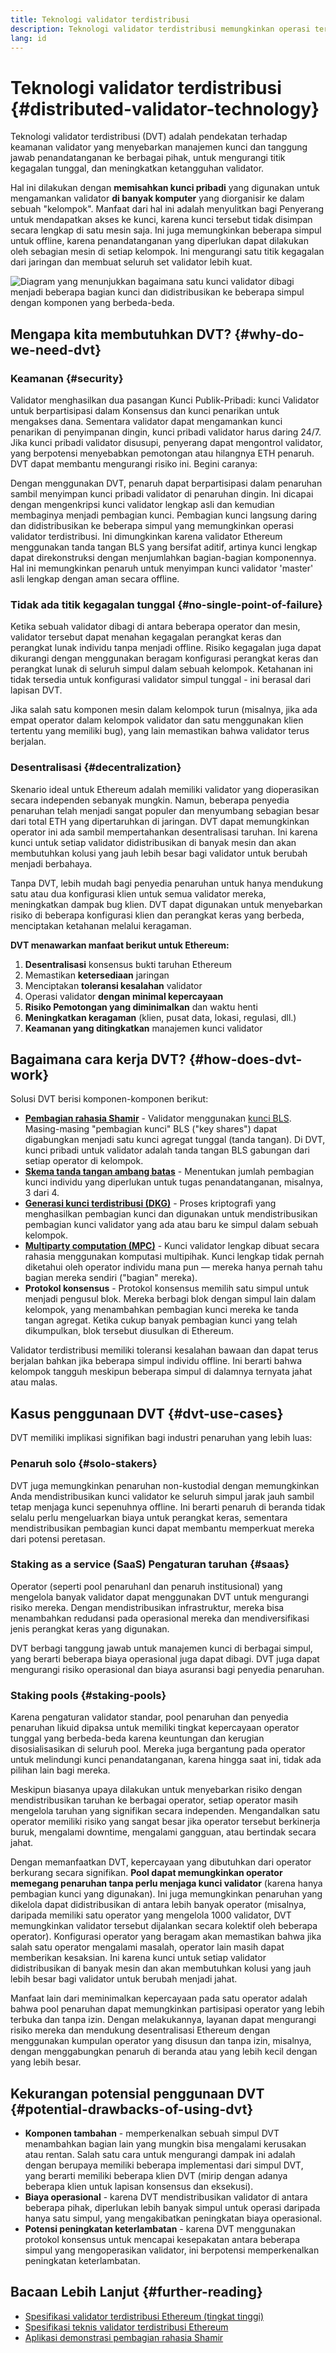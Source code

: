 ```yaml
---
title: Teknologi validator terdistribusi
description: Teknologi validator terdistribusi memungkinkan operasi terdistribusi validator Ethereum oleh banyak pihak.
lang: id
---
```


# Teknologi validator terdistribusi {#distributed-validator-technology}

Teknologi validator terdistribusi (DVT) adalah pendekatan terhadap keamanan validator yang menyebarkan manajemen kunci dan tanggung jawab penandatanganan ke berbagai pihak, untuk mengurangi titik kegagalan tunggal, dan meningkatkan ketangguhan validator.

Hal ini dilakukan dengan **memisahkan kunci pribadi** yang digunakan untuk mengamankan validator **di banyak komputer** yang diorganisir ke dalam sebuah "kelompok". Manfaat dari hal ini adalah menyulitkan bagi Penyerang untuk mendapatkan akses ke kunci, karena kunci tersebut tidak disimpan secara lengkap di satu mesin saja. Ini juga memungkinkan beberapa simpul untuk offline, karena penandatanganan yang diperlukan dapat dilakukan oleh sebagian mesin di setiap kelompok. Ini mengurangi satu titik kegagalan dari jaringan dan membuat seluruh set validator lebih kuat.

![Diagram yang menunjukkan bagaimana satu kunci validator dibagi menjadi beberapa bagian kunci dan didistribusikan ke beberapa simpul dengan komponen yang berbeda-beda.](./dvt-cluster.png)

## Mengapa kita membutuhkan DVT? {#why-do-we-need-dvt}

### Keamanan {#security}

Validator menghasilkan dua pasangan Kunci Publik-Pribadi: kunci Validator untuk berpartisipasi dalam Konsensus dan kunci penarikan untuk mengakses dana. Sementara validator dapat mengamankan kunci penarikan di penyimpanan dingin, kunci pribadi validator harus daring 24/7. Jika kunci pribadi validator disusupi, penyerang dapat mengontrol validator, yang berpotensi menyebabkan pemotongan atau hilangnya ETH penaruh. DVT dapat membantu mengurangi risiko ini. Begini caranya:

Dengan menggunakan DVT, penaruh dapat berpartisipasi dalam penaruhan sambil menyimpan kunci pribadi validator di penaruhan dingin. Ini dicapai dengan mengenkripsi kunci validator lengkap asli dan kemudian membaginya menjadi pembagian kunci. Pembagian kunci langsung daring dan didistribusikan ke beberapa simpul yang memungkinkan operasi validator terdistribusi. Ini dimungkinkan karena validator Ethereum menggunakan tanda tangan BLS yang bersifat aditif, artinya kunci lengkap dapat direkonstruksi dengan menjumlahkan bagian-bagian komponennya. Hal ini memungkinkan penaruh untuk menyimpan kunci validator 'master' asli lengkap dengan aman secara offline.

### Tidak ada titik kegagalan tunggal {#no-single-point-of-failure}

Ketika sebuah validator dibagi di antara beberapa operator dan mesin, validator tersebut dapat menahan kegagalan perangkat keras dan perangkat lunak individu tanpa menjadi offline. Risiko kegagalan juga dapat dikurangi dengan menggunakan beragam konfigurasi perangkat keras dan perangkat lunak di seluruh simpul dalam sebuah kelompok. Ketahanan ini tidak tersedia untuk konfigurasi validator simpul tunggal - ini berasal dari lapisan DVT.

Jika salah satu komponen mesin dalam kelompok turun (misalnya, jika ada empat operator dalam kelompok validator dan satu menggunakan klien tertentu yang memiliki bug), yang lain memastikan bahwa validator terus berjalan.

### Desentralisasi {#decentralization}

Skenario ideal untuk Ethereum adalah memiliki validator yang dioperasikan secara independen sebanyak mungkin. Namun, beberapa penyedia penaruhan telah menjadi sangat populer dan menyumbang sebagian besar dari total ETH yang dipertaruhkan di jaringan. DVT dapat memungkinkan operator ini ada sambil mempertahankan desentralisasi taruhan. Ini karena kunci untuk setiap validator didistribusikan di banyak mesin dan akan membutuhkan kolusi yang jauh lebih besar bagi validator untuk berubah menjadi berbahaya.

Tanpa DVT, lebih mudah bagi penyedia penaruhan untuk hanya mendukung satu atau dua konfigurasi klien untuk semua validator mereka, meningkatkan dampak bug klien. DVT dapat digunakan untuk menyebarkan risiko di beberapa konfigurasi klien dan perangkat keras yang berbeda, menciptakan ketahanan melalui keragaman.

**DVT menawarkan manfaat berikut untuk Ethereum:**

1. **Desentralisasi** konsensus bukti taruhan Ethereum
2. Memastikan **ketersediaan** jaringan
3. Menciptakan **toleransi kesalahan** validator
4. Operasi validator **dengan minimal kepercayaan**
5. **Risiko Pemotongan yang diminimalkan** dan waktu henti
6. **Meningkatkan keragaman** (klien, pusat data, lokasi, regulasi, dll.)
7. **Keamanan yang ditingkatkan** manajemen kunci validator

## Bagaimana cara kerja DVT? {#how-does-dvt-work}

Solusi DVT berisi komponen-komponen berikut:

- **[Pembagian rahasia Shamir](https://medium.com/@keylesstech/a-beginners-guide-to-shamir-s-secret-sharing-e864efbf3648)** - Validator menggunakan [kunci BLS](https://en.wikipedia.org/wiki/BLS_digital_signature). Masing-masing "pembagian kunci" BLS ("key shares") dapat digabungkan menjadi satu kunci agregat tunggal (tanda tangan). Di DVT, kunci pribadi untuk validator adalah tanda tangan BLS gabungan dari setiap operator di kelompok.
- **[Skema tanda tangan ambang batas](https://medium.com/nethermind-eth/threshold-signature-schemes-36f40bc42aca)** - Menentukan jumlah pembagian kunci individu yang diperlukan untuk tugas penandatanganan, misalnya, 3 dari 4.
- **[Generasi kunci terdistribusi (DKG)](https://medium.com/toruslabs/what-distributed-key-generation-is-866adc79620)** - Proses kriptografi yang menghasilkan pembagian kunci dan digunakan untuk mendistribusikan pembagian kunci validator yang ada atau baru ke simpul dalam sebuah kelompok.
- **[Multiparty computation (MPC)](https://messari.io/report/applying-multiparty-computation-to-the-world-of-blockchains)** - Kunci validator lengkap dibuat secara rahasia menggunakan komputasi multipihak. Kunci lengkap tidak pernah diketahui oleh operator individu mana pun — mereka hanya pernah tahu bagian mereka sendiri ("bagian" mereka).
- **Protokol konsensus** - Protokol konsensus memilih satu simpul untuk menjadi pengusul blok. Mereka berbagi blok dengan simpul lain dalam kelompok, yang menambahkan pembagian kunci mereka ke tanda tangan agregat. Ketika cukup banyak pembagian kunci yang telah dikumpulkan, blok tersebut diusulkan di Ethereum.

Validator terdistribusi memiliki toleransi kesalahan bawaan dan dapat terus berjalan bahkan jika beberapa simpul individu offline. Ini berarti bahwa kelompok tangguh meskipun beberapa simpul di dalamnya ternyata jahat atau malas.

## Kasus penggunaan DVT {#dvt-use-cases}

DVT memiliki implikasi signifikan bagi industri penaruhan yang lebih luas:

### Penaruh solo {#solo-stakers}

DVT juga memungkinkan penaruhan non-kustodial dengan memungkinkan Anda mendistribusikan kunci validator ke seluruh simpul jarak jauh sambil tetap menjaga kunci sepenuhnya offline. Ini berarti penaruh di beranda tidak selalu perlu mengeluarkan biaya untuk perangkat keras, sementara mendistribusikan pembagian kunci dapat membantu memperkuat mereka dari potensi peretasan.

### Staking as a service (SaaS) Pengaturan taruhan {#saas}

Operator (seperti pool penaruhanl dan penaruh institusional) yang mengelola banyak validator dapat menggunakan DVT untuk mengurangi risiko mereka. Dengan mendistribusikan infrastruktur, mereka bisa menambahkan redudansi pada operasional mereka dan mendiversifikasi jenis perangkat keras yang digunakan.

DVT berbagi tanggung jawab untuk manajemen kunci di berbagai simpul, yang berarti beberapa biaya operasional juga dapat dibagi. DVT juga dapat mengurangi risiko operasional dan biaya asuransi bagi penyedia penaruhan.

### Staking pools {#staking-pools}

Karena pengaturan validator standar, pool penaruhan dan penyedia penaruhan likuid dipaksa untuk memiliki tingkat kepercayaan operator tunggal yang berbeda-beda karena keuntungan dan kerugian disosialisasikan di seluruh pool. Mereka juga bergantung pada operator untuk melindungi kunci penandatanganan, karena hingga saat ini, tidak ada pilihan lain bagi mereka.

Meskipun biasanya upaya dilakukan untuk menyebarkan risiko dengan mendistribusikan taruhan ke berbagai operator, setiap operator masih mengelola taruhan yang signifikan secara independen. Mengandalkan satu operator memiliki risiko yang sangat besar jika operator tersebut berkinerja buruk, mengalami downtime, mengalami gangguan, atau bertindak secara jahat.

Dengan memanfaatkan DVT, kepercayaan yang dibutuhkan dari operator berkurang secara signifikan. **Pool dapat memungkinkan operator memegang penaruhan tanpa perlu menjaga kunci validator** (karena hanya pembagian kunci yang digunakan). Ini juga memungkinkan penaruhan yang dikelola dapat didistribusikan di antara lebih banyak operator (misalnya, daripada memiliki satu operator yang mengelola 1000 validator, DVT memungkinkan validator tersebut dijalankan secara kolektif oleh beberapa operator). Konfigurasi operator yang beragam akan memastikan bahwa jika salah satu operator mengalami masalah, operator lain masih dapat memberikan kesaksian. Ini karena kunci untuk setiap validator didistribusikan di banyak mesin dan akan membutuhkan kolusi yang jauh lebih besar bagi validator untuk berubah menjadi jahat.

Manfaat lain dari meminimalkan kepercayaan pada satu operator adalah bahwa pool penaruhan dapat memungkinkan partisipasi operator yang lebih terbuka dan tanpa izin. Dengan melakukannya, layanan dapat mengurangi risiko mereka dan mendukung desentralisasi Ethereum dengan menggunakan kumpulan operator yang disusun dan tanpa izin, misalnya, dengan menggabungkan penaruh di beranda atau yang lebih kecil dengan yang lebih besar.

## Kekurangan potensial penggunaan DVT {#potential-drawbacks-of-using-dvt}

- **Komponen tambahan** - memperkenalkan sebuah simpul DVT menambahkan bagian lain yang mungkin bisa mengalami kerusakan atau rentan. Salah satu cara untuk mengurangi dampak ini adalah dengan berupaya memiliki beberapa implementasi dari simpul DVT, yang berarti memiliki beberapa klien DVT (mirip dengan adanya beberapa klien untuk lapisan konsensus dan eksekusi).
- **Biaya operasional** - karena DVT mendistribusikan validator di antara beberapa pihak, diperlukan lebih banyak simpul untuk operasi daripada hanya satu simpul, yang mengakibatkan peningkatan biaya operasional.
- **Potensi peningkatan keterlambatan** - karena DVT menggunakan protokol konsensus untuk mencapai kesepakatan antara beberapa simpul yang mengoperasikan validator, ini berpotensi memperkenalkan peningkatan keterlambatan.

## Bacaan Lebih Lanjut {#further-reading}

- [Spesifikasi validator terdistribusi Ethereum (tingkat tinggi)](https://github.com/ethereum/distributed-validator-specs)
- [Spesifikasi teknis validator terdistribusi Ethereum](https://github.com/ethereum/distributed-validator-specs/tree/dev/src/dvspec)
- [Aplikasi demonstrasi pembagian rahasia Shamir](https://iancoleman.io/shamir/)
